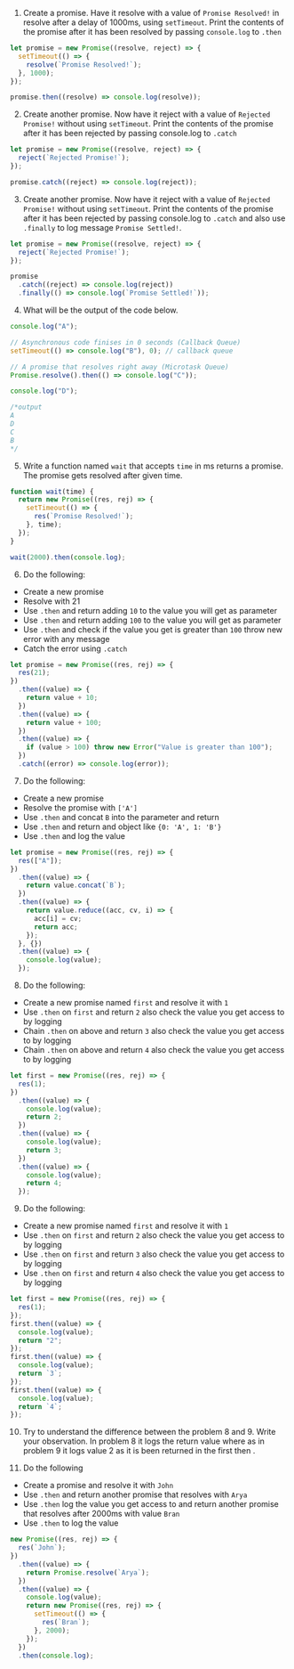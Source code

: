 1. Create a promise. Have it resolve with a value of `Promise Resolved!` in resolve after a delay of 1000ms, using `setTimeout`. Print the contents of the promise after it has been resolved by passing `console.log` to `.then`

```js
let promise = new Promise((resolve, reject) => {
  setTimeout(() => {
    resolve(`Promise Resolved!`);
  }, 1000);
});

promise.then((resolve) => console.log(resolve));
```

2. Create another promise. Now have it reject with a value of `Rejected Promise!` without using `setTimeout`. Print the contents of the promise after it has been rejected by passing console.log to `.catch`

```js
let promise = new Promise((resolve, reject) => {
  reject(`Rejected Promise!`);
});

promise.catch((reject) => console.log(reject));
```

3. Create another promise. Now have it reject with a value of `Rejected Promise!` without using `setTimeout`. Print the contents of the promise after it has been rejected by passing console.log to `.catch` and also use `.finally` to log message `Promise Settled!`.

```js
let promise = new Promise((resolve, reject) => {
  reject(`Rejected Promise!`);
});

promise
  .catch((reject) => console.log(reject))
  .finally(() => console.log(`Promise Settled!`));
```

4. What will be the output of the code below.

```js
console.log("A");

// Asynchronous code finises in 0 seconds (Callback Queue)
setTimeout(() => console.log("B"), 0); // callback queue

// A promise that resolves right away (Microtask Queue)
Promise.resolve().then(() => console.log("C"));

console.log("D");

/*output
A
D
C
B
*/
```

5. Write a function named `wait` that accepts `time` in ms returns a promise. The promise gets resolved after given time.

```js
function wait(time) {
  return new Promise((res, rej) => {
    setTimeout(() => {
      res(`Promise Resolved!`);
    }, time);
  });
}

wait(2000).then(console.log);
```

6. Do the following:

- Create a new promise
- Resolve with 21
- Use `.then` and return adding `10` to the value you will get as parameter
- Use `.then` and return adding `100` to the value you will get as parameter
- Use `.then` and check if the value you get is greater than `100` throw new error with any message
- Catch the error using `.catch`

```js
let promise = new Promise((res, rej) => {
  res(21);
})
  .then((value) => {
    return value + 10;
  })
  .then((value) => {
    return value + 100;
  })
  .then((value) => {
    if (value > 100) throw new Error("Value is greater than 100");
  })
  .catch((error) => console.log(error));
```

7. Do the following:

- Create a new promise
- Resolve the promise with `['A']`
- Use `.then` and concat `B` into the parameter and return
- Use `.then` and return and object like `{0: 'A', 1: 'B'}`
- Use `.then` and log the value

```js
let promise = new Promise((res, rej) => {
  res(["A"]);
})
  .then((value) => {
    return value.concat(`B`);
  })
  .then((value) => {
    return value.reduce((acc, cv, i) => {
      acc[i] = cv;
      return acc;
    });
  }, {})
  .then((value) => {
    console.log(value);
  });
```

8. Do the following:

- Create a new promise named `first` and resolve it with `1`
- Use `.then` on `first` and return `2` also check the value you get access to by logging
- Chain `.then` on above and return `3` also check the value you get access to by logging
- Chain `.then` on above and return `4` also check the value you get access to by logging

```js
let first = new Promise((res, rej) => {
  res(1);
})
  .then((value) => {
    console.log(value);
    return 2;
  })
  .then((value) => {
    console.log(value);
    return 3;
  })
  .then((value) => {
    console.log(value);
    return 4;
  });
```

9. Do the following:

- Create a new promise named `first` and resolve it with `1`
- Use `.then` on `first` and return `2` also check the value you get access to by logging
- Use `.then` on `first` and return `3` also check the value you get access to by logging
- Use `.then` on `first` and return `4` also check the value you get access to by logging

```js
let first = new Promise((res, rej) => {
  res(1);
});
first.then((value) => {
  console.log(value);
  return "2";
});
first.then((value) => {
  console.log(value);
  return `3`;
});
first.then((value) => {
  console.log(value);
  return `4`;
});
```

10. Try to understand the difference between the problem 8 and 9. Write your observation.
    In problem 8 it logs the return value where as in problem 9 it logs value 2 as it is been returned in the first then .

11. Do the following

- Create a promise and resolve it with `John`
- Use `.then` and return another promise that resolves with `Arya`
- Use `.then` log the value you get access to and return another promise that resolves after 2000ms with value `Bran`
- Use `.then` to log the value

```js
new Promise((res, rej) => {
  res(`John`);
})
  .then((value) => {
    return Promise.resolve(`Arya`);
  })
  .then((value) => {
    console.log(value);
    return new Promise((res, rej) => {
      setTimeout(() => {
        res(`Bran`);
      }, 2000);
    });
  })
  .then(console.log);
```
